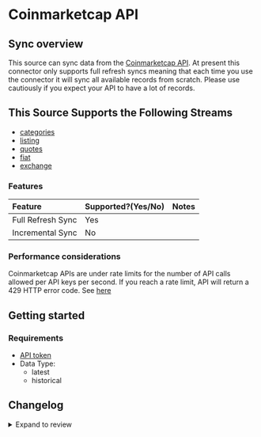 # Coinmarketcap API

## Sync overview

This source can sync data from the [Coinmarketcap API](https://coinmarketcap.com/api/documentation/v1/). At present this connector only supports full refresh syncs meaning that each time you use the connector it will sync all available records from scratch. Please use cautiously if you expect your API to have a lot of records.

## This Source Supports the Following Streams

- [categories](https://coinmarketcap.com/api/documentation/v1/#operation/getV1CryptocurrencyCategories)
- [listing](https://coinmarketcap.com/api/documentation/v1/#operation/getV1CryptocurrencyListingsLatest)
- [quotes](https://coinmarketcap.com/api/documentation/v1/#operation/getV2CryptocurrencyQuotesLatest)
- [fiat](https://coinmarketcap.com/api/documentation/v1/#tag/fiat)
- [exchange](https://coinmarketcap.com/api/documentation/v1/#tag/exchange)

### Features

| Feature           | Supported?\(Yes/No\) | Notes |
| :---------------- | :------------------- | :---- |
| Full Refresh Sync | Yes                  |       |
| Incremental Sync  | No                   |       |

### Performance considerations

Coinmarketcap APIs are under rate limits for the number of API calls allowed per API keys per second. If you reach a rate limit, API will return a 429 HTTP error code. See [here](https://coinmarketcap.com/api/documentation/v1/#section/Errors-and-Rate-Limits)

## Getting started

### Requirements

- [API token](https://coinmarketcap.com/api/documentation/v1/#section/Authentication)
- Data Type:
  - latest
  - historical

## Changelog

<details>
  <summary>Expand to review</summary>

| Version | Date       | Pull Request                                              | Subject                                         |
| :------ | :--------- | :-------------------------------------------------------- | :---------------------------------------------- |
| 0.2.15 | 2025-04-19 | [58366](https://github.com/airbytehq/airbyte/pull/58366) | Update dependencies |
| 0.2.14 | 2025-04-12 | [57758](https://github.com/airbytehq/airbyte/pull/57758) | Update dependencies |
| 0.2.13 | 2025-04-05 | [57223](https://github.com/airbytehq/airbyte/pull/57223) | Update dependencies |
| 0.2.12 | 2025-03-29 | [56507](https://github.com/airbytehq/airbyte/pull/56507) | Update dependencies |
| 0.2.11 | 2025-03-22 | [55943](https://github.com/airbytehq/airbyte/pull/55943) | Update dependencies |
| 0.2.10 | 2025-03-08 | [55268](https://github.com/airbytehq/airbyte/pull/55268) | Update dependencies |
| 0.2.9 | 2025-03-01 | [54916](https://github.com/airbytehq/airbyte/pull/54916) | Update dependencies |
| 0.2.8 | 2025-02-22 | [54414](https://github.com/airbytehq/airbyte/pull/54414) | Update dependencies |
| 0.2.7 | 2025-02-15 | [53737](https://github.com/airbytehq/airbyte/pull/53737) | Update dependencies |
| 0.2.6 | 2025-02-08 | [53378](https://github.com/airbytehq/airbyte/pull/53378) | Update dependencies |
| 0.2.5 | 2025-02-01 | [52848](https://github.com/airbytehq/airbyte/pull/52848) | Update dependencies |
| 0.2.4 | 2025-01-25 | [52338](https://github.com/airbytehq/airbyte/pull/52338) | Update dependencies |
| 0.2.3 | 2025-01-18 | [51643](https://github.com/airbytehq/airbyte/pull/51643) | Update dependencies |
| 0.2.2 | 2025-01-11 | [47781](https://github.com/airbytehq/airbyte/pull/47781) | Update dependencies |
| 0.2.1 | 2024-08-16 | [44196](https://github.com/airbytehq/airbyte/pull/44196) | Bump source-declarative-manifest version |
| 0.2.0 | 2024-08-15 | [44163](https://github.com/airbytehq/airbyte/pull/44163) | Refactor connector to manifest-only format |
| 0.1.14 | 2024-08-12 | [43905](https://github.com/airbytehq/airbyte/pull/43905) | Update dependencies |
| 0.1.13 | 2024-08-10 | [43684](https://github.com/airbytehq/airbyte/pull/43684) | Update dependencies |
| 0.1.12 | 2024-08-03 | [43227](https://github.com/airbytehq/airbyte/pull/43227) | Update dependencies |
| 0.1.11 | 2024-07-27 | [42766](https://github.com/airbytehq/airbyte/pull/42766) | Update dependencies |
| 0.1.10 | 2024-07-20 | [42332](https://github.com/airbytehq/airbyte/pull/42332) | Update dependencies |
| 0.1.9 | 2024-07-13 | [41856](https://github.com/airbytehq/airbyte/pull/41856) | Update dependencies |
| 0.1.8 | 2024-07-10 | [41442](https://github.com/airbytehq/airbyte/pull/41442) | Update dependencies |
| 0.1.7 | 2024-07-09 | [41141](https://github.com/airbytehq/airbyte/pull/41141) | Update dependencies |
| 0.1.6 | 2024-07-06 | [40961](https://github.com/airbytehq/airbyte/pull/40961) | Update dependencies |
| 0.1.5 | 2024-06-25 | [40427](https://github.com/airbytehq/airbyte/pull/40427) | Update dependencies |
| 0.1.4 | 2024-06-21 | [39942](https://github.com/airbytehq/airbyte/pull/39942) | Update dependencies |
| 0.1.3 | 2024-06-06 | [39161](https://github.com/airbytehq/airbyte/pull/39161) | [autopull] Upgrade base image to v1.2.2 |
| 0.1.2 | 2024-05-13 | [38134](https://github.com/airbytehq/airbyte/pull/38134) | Make connector compatabile with builder |
| 0.1.1 | 2022-11-01 | [18790](https://github.com/airbytehq/airbyte/pull/18790) | Correct coinmarket spec |
| 0.1.0 | 2022-10-29 | [18565](https://github.com/airbytehq/airbyte/pull/18565) | 🎉 New Source: Coinmarketcap API [low-code CDK] |

</details>
